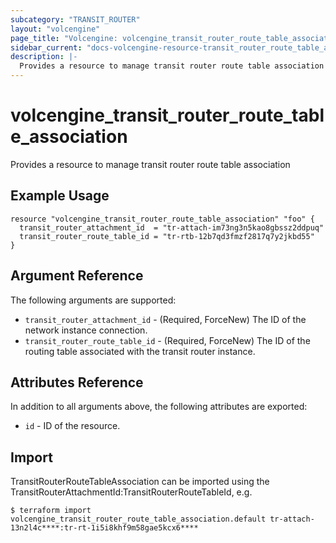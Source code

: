 ```yaml
---
subcategory: "TRANSIT_ROUTER"
layout: "volcengine"
page_title: "Volcengine: volcengine_transit_router_route_table_association"
sidebar_current: "docs-volcengine-resource-transit_router_route_table_association"
description: |-
  Provides a resource to manage transit router route table association
---
```

# volcengine_transit_router_route_table_association
Provides a resource to manage transit router route table association
## Example Usage
```hcl
resource "volcengine_transit_router_route_table_association" "foo" {
  transit_router_attachment_id  = "tr-attach-im73ng3n5kao8gbssz2ddpuq"
  transit_router_route_table_id = "tr-rtb-12b7qd3fmzf2817q7y2jkbd55"
}
```
## Argument Reference
The following arguments are supported:
* `transit_router_attachment_id` - (Required, ForceNew) The ID of the network instance connection.
* `transit_router_route_table_id` - (Required, ForceNew) The ID of the routing table associated with the transit router instance.

## Attributes Reference
In addition to all arguments above, the following attributes are exported:
* `id` - ID of the resource.



## Import
TransitRouterRouteTableAssociation can be imported using the TransitRouterAttachmentId:TransitRouterRouteTableId, e.g.
```
$ terraform import volcengine_transit_router_route_table_association.default tr-attach-13n2l4c****:tr-rt-1i5i8khf9m58gae5kcx6****
```

